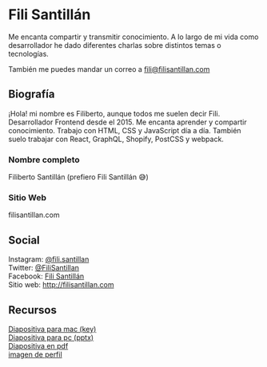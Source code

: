 # Fili Santillán

Me encanta compartir y transmitir conocimiento. A lo largo de mi vida como desarrollador he dado diferentes charlas sobre distintos temas o tecnologías.

También me puedes mandar un correo a fili@filisantillan.com

## Biografía

¡Hola! mi nombre es Filiberto, aunque todos me suelen decir Fili. Desarrollador Frontend desde el 2015. Me encanta aprender y compartir conocimiento. Trabajo con HTML, CSS y JavaScript día a día. También suelo trabajar con React, GraphQL, Shopify, PostCSS y webpack.

### Nombre completo

Filiberto Santillán (prefiero Fili Santillán 😅)

### Sitio Web

filisantillan.com

## Social

Instagram: [@fili.santillan](https://www.instagram.com/fili.santillan/)  
Twitter: [@FiliSantillan](https://twitter.com/FiliSantillan)  
Facebook: [Fili Santillán](https://www.facebook.com/FiliSantillan96/)  
Sitio web: http://filisantillan.com

## Recursos

[Diapositiva para mac (key)](./slides/fili-santillan.key)  
[Diapositiva para pc (pptx)](./slides/fili-santillan.pptx)  
[Diapositiva en pdf](./slides/fili-santillan.pdf)  
[imagen de perfil](./images/fili-santillan.jpg)